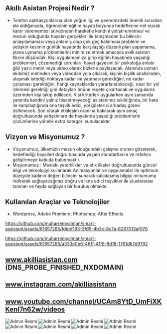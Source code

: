 ## Akıllı Asistan Projesi Nedir ?
- Telefon aplikasyonlarına olan yoğun ilgi ve çevremizdeki önemli sorunları ele aldığımızda, öğrencinin eğitim hayatı boyunca hedeflerine net olarak karar verememesi sürecinden hareketle kendini yetiştirememesi ve mezun olduğunda hayatın gerçekleri ile tanışmadan bu bilincin anlaşılamaması veya anlamış olup çok geç kalınması problemi ve yetişkin kesimin günlük hayatında karşılaştığı düzenli plan yapamama, plana uymama problemlerini minimize etmek amacıyla akıllı asistan fikrini düşündük. Kişi uygulamamıza girip eğitim hayatında yaşadığı problemleri, çözemediği sorunları, hayat gayesini bir psikoloğa anlatır gibi yazılı metin veya video olarak bizlerle paylaşacak. Alanında uzman ekibimiz metinden veya videodan yola çıkarak, kişinin kişilik analizinden, ulaşmak istediği noktaya kadar ne yapması gerektiğini, ne kadar çalışması gerektiğini, hangi kaynaklardan yararlanabileceği, nasıl bir yol izlemesi gerektiği gibi detayları önüne reçete çıkartacak ve uygulama üzerinden kişi takip edilecek. Kişi kriterleri uygularken aynı zamanda yanında kendini yalnız hissetmeyeceği asistanımız sıkıldığında, bir hata ile karşılaştığında ona teşvik edici, yol gösterisi arkadaş görevi üstlenecek. Son olarak etkileşim oranına bakılarak aynı amaç doğrultusunda yetişkinlere de hayatında yaşadığı problemlerin çözümlerine yönelik extra kategori sunulacaktır.

 ## Vizyon ve Misyonumuz ?
 -  Vizyonumuz, ülkemizin mezun olduğundaki çalışma oranını gözeterek, hedeflediği hayalleri doğrultusunda yaşam standartlarını ve refahını geliştirmeye katkıda bulunmaktır.
 -  Misyonumuz : Mesleki yeterlilikler ve etik ilkeler doğrultusunda güncel bilgi ve teknolojiyi kullanarak Animasyonlar ve uygulamalar ile optimum düzeyde kadının değeri bilincini sunarak kalıplaşmış bilgiyi minumuma indirerek sağlayacağımız doğru ve ikna edici teşvikler ile uluslararası tanınan ve fayda sağlayan bir kuruluş olmaktır.

 ## Kullanılan Araçlar ve Teknolojiler 
 - Wordpress, Adobe Premiere, Photoshop, After Effects.



https://github.com/muharremyalman/smart-assistant/assets/61657285/fdebf193-3f65-4b3c-8c7a-8267013af070



https://github.com/muharremyalman/smart-assistant/assets/61657285/a333e0b6-461f-41f8-8d18-1761d67d9792

## www.akilliasistan.com (DNS_PROBE_FINISHED_NXDOMAIN) 
## www.instagram.com/akilliasistann
## www.youtube.com/channel/UCAm8YtD_UmFiXKKenl7n62w/videos

![Admin Resmi](https://i.hizliresim.com/j7v51z7.jpg)
![Admin Resmi](https://i.hizliresim.com/iscixrp.jpg)
![Admin Resmi](https://i.hizliresim.com/taj1kiy.jpg)
![Admin Resmi](https://i.hizliresim.com/2oddeyc.jpg)
![Admin Resmi](https://i.hizliresim.com/sjfebrz.jpg)
![Admin Resmi](https://i.hizliresim.com/olp6xab.jpg)
![Admin Resmi](https://i.hizliresim.com/314lkb2.jpg)
![Admin Resmi](https://i.hizliresim.com/3c1xx78.jpg)
